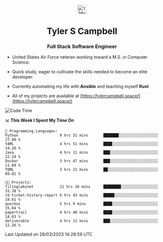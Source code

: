 <p align="center">
<a href="https://www.linkedin.com/in/t36campbell" target="blank"><img align="center" src="https://ik.imagekit.io/t36campbell/Portfolio/linkedin.png.original_m8bbGgPh6.png" alt="t36campbell" height="30" width="30" /></a>
</p>
<h1 align="center">Tyler S Campbell</h1>
<h3 align="center">Full Stack Software Engineer</h3>

* United States Air Force veteran working toward a M.S. in Computer Science.

* Quick study, eager to cultivate the skills needed to become an elite developer.

* Currently automating my life with **Ansible** and teaching myself **Rust**

* All of my projects are available at [https://tylercampbell.space/](https://tylercampbell.space/)

<!--START_SECTION:waka-->
![Code Time](http://img.shields.io/badge/Code%20Time-2%2C328%20hrs%2010%20mins-blue)

📊 **This Week I Spent My Time On** 

```text
💬 Programming Languages: 
Python                   9 hrs 31 mins       ███████░░░░░░░░░░░░░░░░░░   27.80 % 
YAML                     4 hrs 51 mins       ████░░░░░░░░░░░░░░░░░░░░░   14.20 % 
Java                     4 hrs 11 mins       ███░░░░░░░░░░░░░░░░░░░░░░   12.24 % 
Docker                   3 hrs 47 mins       ███░░░░░░░░░░░░░░░░░░░░░░   11.09 % 
TOML                     3 hrs 21 mins       ██░░░░░░░░░░░░░░░░░░░░░░░   09.82 % 

🐱‍💻 Projects: 
filingcabinet            11 hrs 26 mins      ████████░░░░░░░░░░░░░░░░░   33.38 % 
td-ticket-history-report 6 hrs 43 mins       █████░░░░░░░░░░░░░░░░░░░░   19.61 % 
quarkus                  5 hrs 9 mins        ████░░░░░░░░░░░░░░░░░░░░░   15.04 % 
papertrail               4 hrs 48 mins       ████░░░░░░░░░░░░░░░░░░░░░   14.03 % 
deliverable              4 hrs 11 mins       ███░░░░░░░░░░░░░░░░░░░░░░   12.26 % 
```


 Last Updated on 28/03/2023 14:28:59 UTC
<!--END_SECTION:waka-->
